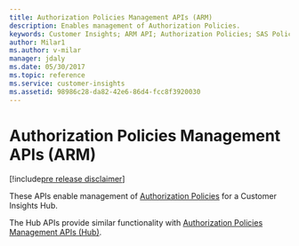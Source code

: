 ```yaml
---
title: Authorization Policies Management APIs (ARM)
description: Enables management of Authorization Policies.
keywords: Customer Insights; ARM API; Authorization Policies; SAS Policies; policy management
author: Milar1
ms.author: v-milar
manager: jdaly
ms.date: 05/30/2017
ms.topic: reference
ms.service: customer-insights 
ms.assetid: 98986c28-da82-42e6-86d4-fcc8f3920030
---
```


Authorization Policies Management APIs (ARM)
=====================================================

[!include[pre release disclaimer](../../../includes/cc-beta-prerelease-disclaimer.md)]

These APIs enable management of [Authorization Policies](../types/authzpolicy.md) for a Customer Insights Hub.

The Hub APIs provide similar functionality with [Authorization Policies Management APIs (Hub)](../hub/authzmngnt.md).


